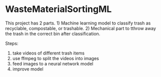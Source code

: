 # WasteMaterialSortingML


This project has 2 parts. 1) Machine learning model to classify trash as recyclable, compostable, or trashable. 2) Mechanical part to tthrow away the trash in the correct bin after classification.

Steps:
1) take videos of different trash items
2) use ffmpeg to split the videos into images
3) feed images to a neural network model
4) improve model
